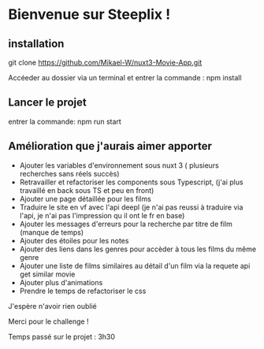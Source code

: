 # Bienvenue sur Steeplix ! 

## installation

git clone https://github.com/Mikael-W/nuxt3-Movie-App.git

Accéeder au dossier via un terminal et entrer la commande : npm install 


## Lancer le projet

entrer la commande: npm run start

## Amélioration que j'aurais aimer apporter

- Ajouter les variables d'environnement sous nuxt 3 ( plusieurs recherches sans réels succès)
- Retravailler et refactoriser les components sous Typescript, (j'ai plus travaillé en back sous TS et peu en front)
- Ajouter une page détaillée pour les films
- Traduire le site en vf avec l'api deepl (je n'ai pas reussi à traduire via l'api, je n'ai pas l'impression qu il ont le fr en base)
- Ajouter les messages d'erreurs pour la recherche par titre de film (manque de temps)
- Ajouter des étoiles pour les notes 
- Ajouter des liens dans les genres pour accèder à tous les films du même genre
- Ajouter une liste de films similaires au détail d'un film via la requete api get similar movie
- Ajouter plus d'animations
- Prendre le temps de refactoriser le css 

J'espère n'avoir rien oublié

Merci pour le challenge !

Temps passé sur le projet : 3h30
